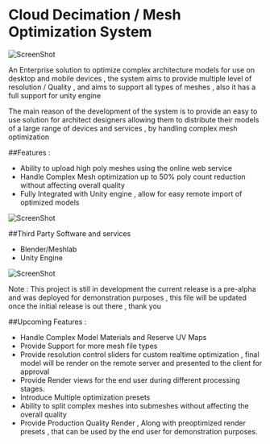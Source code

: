 # Cloud Decimation / Mesh Optimization System
![ScreenShot](http://i1.wp.com/blog.huthaifa-abd.com/wp-content/uploads/2015/08/Alpha-Lab-Cloud-Decimation-Optimization-System-01.png?resize=648%2C318)

An Enterprise solution to optimize complex architecture models for use on desktop and mobile devices , the system aims to provide multiple level of resolution / Quality , and aims to support all types of meshes , also it has a full support for unity engine

The main reason of the development of the system is to provide an easy to use solution for architect designers allowing them to distribute their models of a large range of devices and services , by handling complex mesh optimization 

##Features :
- Ability to upload high poly meshes using the online web service
- Handle Complex Mesh optimization up to 50% poly count reduction without affecting overall quality
- Fully Integrated with Unity engine , allow for easy remote import of optimized models

![ScreenShot](http://i1.wp.com/blog.huthaifa-abd.com/wp-content/uploads/2015/08/Alpha-Lab-Cloud-Decimation-Optimization-System-02.png?resize=648%2C315)

##Third Party Software and services
- Blender/Meshlab
- Unity Engine

![ScreenShot](http://i2.wp.com/blog.huthaifa-abd.com/wp-content/uploads/2015/08/Alpha-Lab-Cloud-Decimation-Optimization-System-03.png?resize=648%2C271)

Note : This project is still in development the current release is a pre-alpha and was deployed for demonstration purposes , this file will be updated once the initial release is out there , thank you

##Upcoming Features :
- Handle Complex Model Materials and Reserve UV Maps
- Provide Support for more mesh file types
- Provide resolution control sliders for custom realtime optimization , final model will be render on the remote server and presented to the client for approval
- Provide Render views for the end user during different processing stages.
- Introduce Multiple optimization presets
- Ability to split complex meshes into submeshes without affecting the overall quality
- Provide Production Quality Render  , Along with preoptimized render presets , that can be used by the end user for demonstration purposes.
